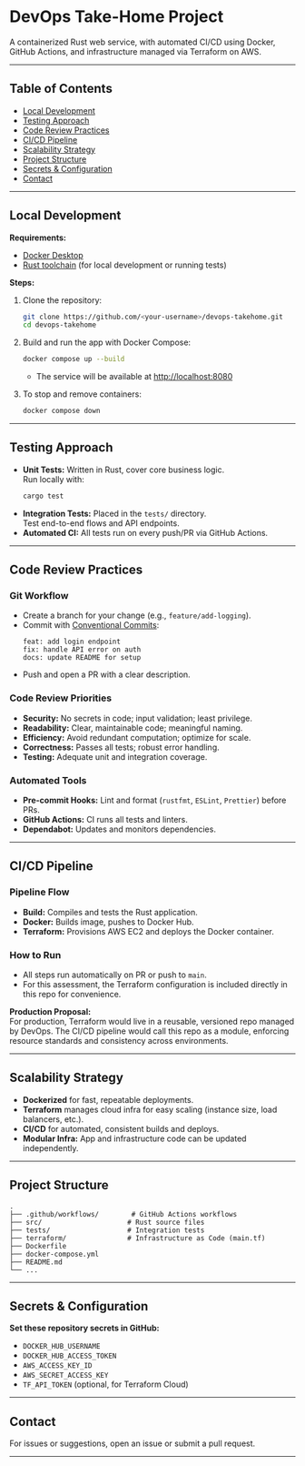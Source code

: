 
# DevOps Take-Home Project

A containerized Rust web service, with automated CI/CD using Docker, GitHub Actions, and infrastructure managed via Terraform on AWS.

---

## Table of Contents

- [Local Development](#local-development)
- [Testing Approach](#testing-approach)
- [Code Review Practices](#code-review-practices)
- [CI/CD Pipeline](#cicd-pipeline)
- [Scalability Strategy](#scalability-strategy)
- [Project Structure](#project-structure)
- [Secrets & Configuration](#secrets--configuration)
- [Contact](#contact)

---

## Local Development

**Requirements:**
- [Docker Desktop](https://www.docker.com/products/docker-desktop)
- [Rust toolchain](https://rustup.rs/) (for local development or running tests)

**Steps:**

1. Clone the repository:
   ```sh
   git clone https://github.com/<your-username>/devops-takehome.git
   cd devops-takehome
   ```

2. Build and run the app with Docker Compose:
   ```sh
   docker compose up --build
   ```
   - The service will be available at [http://localhost:8080](http://localhost:8080)

3. To stop and remove containers:
   ```sh
   docker compose down
   ```

---

## Testing Approach

- **Unit Tests:** Written in Rust, cover core business logic.  
  Run locally with:
  ```sh
  cargo test
  ```
- **Integration Tests:** Placed in the `tests/` directory.  
  Test end-to-end flows and API endpoints.
- **Automated CI:** All tests run on every push/PR via GitHub Actions.

---

## Code Review Practices

### Git Workflow
- Create a branch for your change (e.g., `feature/add-logging`).
- Commit with [Conventional Commits](https://www.conventionalcommits.org/en/v1.0.0/):
  ```
  feat: add login endpoint
  fix: handle API error on auth
  docs: update README for setup
  ```
- Push and open a PR with a clear description.

### Code Review Priorities
- **Security:** No secrets in code; input validation; least privilege.
- **Readability:** Clear, maintainable code; meaningful naming.
- **Efficiency:** Avoid redundant computation; optimize for scale.
- **Correctness:** Passes all tests; robust error handling.
- **Testing:** Adequate unit and integration coverage.

### Automated Tools
- **Pre-commit Hooks:** Lint and format (`rustfmt`, `ESLint`, `Prettier`) before PRs.
- **GitHub Actions:** CI runs all tests and linters.
- **Dependabot:** Updates and monitors dependencies.

---

## CI/CD Pipeline

### Pipeline Flow
- **Build:** Compiles and tests the Rust application.
- **Docker:** Builds image, pushes to Docker Hub.
- **Terraform:** Provisions AWS EC2 and deploys the Docker container.

### How to Run
- All steps run automatically on PR or push to `main`.
- For this assessment, the Terraform configuration is included directly in this repo for convenience.


**Production Proposal:**  
For production, Terraform would live in a reusable, versioned repo managed by DevOps. The CI/CD pipeline would call this repo as a module, enforcing resource standards and consistency across environments.

---

## Scalability Strategy

- **Dockerized** for fast, repeatable deployments.
- **Terraform** manages cloud infra for easy scaling (instance size, load balancers, etc.).
- **CI/CD** for automated, consistent builds and deploys.
- **Modular Infra:** App and infrastructure code can be updated independently.

---

## Project Structure

```
.
├── .github/workflows/        # GitHub Actions workflows
├── src/                     # Rust source files
├── tests/                   # Integration tests
├── terraform/               # Infrastructure as Code (main.tf)
├── Dockerfile
├── docker-compose.yml
├── README.md
└── ...
```

---

## Secrets & Configuration

**Set these repository secrets in GitHub:**
- `DOCKER_HUB_USERNAME`
- `DOCKER_HUB_ACCESS_TOKEN`
- `AWS_ACCESS_KEY_ID`
- `AWS_SECRET_ACCESS_KEY`
- `TF_API_TOKEN` (optional, for Terraform Cloud)

---

## Contact

For issues or suggestions, open an issue or submit a pull request.

---
